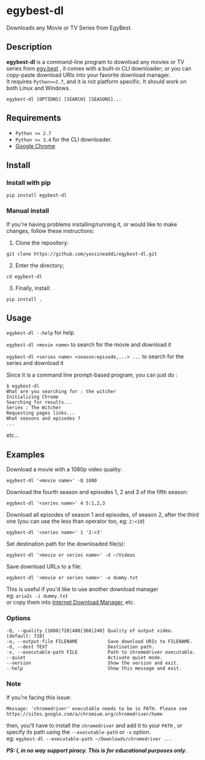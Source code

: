 # egybest-dl

Downloads any Movie or TV Series from EgyBest.

## Description

**egybest-dl** is a command-line program to download any movies or TV series from [egy.best](http://www.egy.best) , it comes with a built-in CLI downloader; or you can copy-paste download URIs into your favorite download manager.\
It requires `Python>=2.7`, and it is not platform specific. It should work on both Linux and Windows.

```
egybest-dl [OPTIONS] [SEARCH] [SEASONS]...
```

## Requirements

- `Python >= 2.7`
- `Python >= 3.4` for the CLI downloader.
- [Google Chrome](https://www.google.com/chrome/)

## Install

### Install with pip
```
pip install egybest-dl
```

### Manual install
If you're having problems installing/running it, or would like to make changes, follow these instructions:

1. Clone the repository:
```
git clone https://github.com/yassineaddi/egybest-dl.git
```
2. Enter the directory;
```
cd egybest-dl
```
3. Finally, install:
```
pip install .
```

## Usage

`egybest-dl --help` for help

`egybest-dl <movie name>` to search for the movie and download it

`egybest-dl <series name> <season:episode,...> ...` to search for the series and download it

Since it is a command line prompt-based program, you can just do :
```
$ egybest-dl
What are you searching for : the witcher
Initializing Chrome
Searching for results...
Series : The Witcher
Requesting pages links...
What seasons and episodes ?
...
```
etc...

## Examples

Download a movie with a 1080p video quality:
```
egybest-dl '<movie name>' -Q 1080
```
Download the fourth season and episodes 1, 2 and 3 of the fifth season:
```
egybest-dl '<series name>' 4 5:1,2,3
```
Download all episodes of season 1 and episodes, of season 2, after the third one (you can use the less than operator too, eg: `2:<10`)
```
egybest-dl '<series name>' 1 '2:>3'
```
Set destination path for the downloaded file(s):
```
egybest-dl '<movie or series name>' -d ~/Videos
```
Save download URLs to a file:
```
egybest-dl '<movie or series name>' -o dummy.txt
```
This is useful if you'd like to use another download manager\
eg: `aria2c -i dummy.txt`\
or copy them into [Internet Download Manager](https://www.internetdownloadmanager.com/), etc.

### Options
```
-Q, --quality [1080|720|480|360|240] Quality of output video.  [default: 720]
-o, --output-file FILENAME           Save download URIs to FILENAME.
-d, --dest TEXT                      Destination path.
-x, --executable-path FILE           Path to chromedriver executable.
--quiet                              Activate quiet mode.
--version                            Show the version and exit.
--help                               Show this message and exit.
```

### Note

If you're facing this issue:
```
Message: 'chromedriver' executable needs to be in PATH. Please see https://sites.google.com/a/chromium.org/chromedriver/home
```
then, you'll have to install the `chromedriver` and add it to your `PATH` , or specify its path using the `--executable-path` or `-x` option.\
eg: `egybest-dl --executable-path ~/Downloads/chromedriver ...`


_**PS: I, in no way support piracy. This is for educational purposes only.**_

